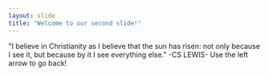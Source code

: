```yaml
---
layout: slide
title: "Welcome to our second slide!"
---
```

"I believe in Christianity as I believe that the sun has risen: not only because I see it, but because by it I see everything else."   -CS LEWIS-
Use the left arrow to go back!
